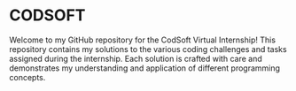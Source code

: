 # CODSOFT
Welcome to my GitHub repository for the CodSoft Virtual Internship! This repository contains my solutions to the various coding challenges and tasks assigned during the internship. Each solution is crafted with care and demonstrates my understanding and application of different programming concepts.
